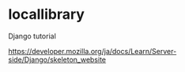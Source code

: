 # locallibrary
Django tutorial

https://developer.mozilla.org/ja/docs/Learn/Server-side/Django/skeleton_website
